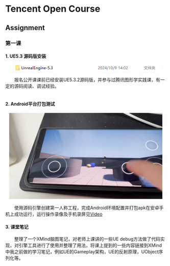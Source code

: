 # Tencent Open Course
## Assignment
### 第一课
#### 1. UE5.3 源码版安装
<div align=center>
<img src="Assignments/Assignment_01/images/img1.png"><br>
</div>

&emsp;&emsp;报名公开课课前已经安装UE5.3.2源码版，并参与过腾讯图形学实践课，有一定的源码阅读、调试经验。<br>
<br>

#### 2. Android平台打包测试
<div align=center>
<img src="Assignments/Assignment_01/images/img2.png" width="480px"><br>
</div>

&emsp;&emsp;使用源码引擎创建第一人称工程，完成Android环境配置并打包apk在安卓手机上成功运行，运行操作录像及手机录屏见[Video][Link1]
<br>

#### 3. 课堂笔记
&emsp;&emsp;整理了一个XMind脑图笔记，对老师上课讲的一些UE debug方法做了代码实现，对引擎工具进行了使用并整理了用法，将课上提到的一些内容链接到XMind中我之前做的学习笔记，例如UE的Gameplay架构，UE的反射原理，UObject序列化等。
   











[Link1]:Assignments/Assignment_01/videos
